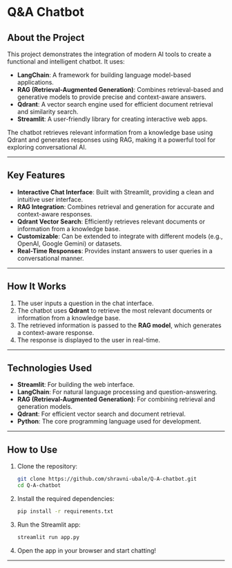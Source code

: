 # Q&A Chatbot 

## About the Project

This project demonstrates the integration of modern AI tools to create a functional and intelligent chatbot. It uses:
- **LangChain**: A framework for building language model-based applications.
- **RAG (Retrieval-Augmented Generation)**: Combines retrieval-based and generative models to provide precise and context-aware answers.
- **Qdrant**: A vector search engine used for efficient document retrieval and similarity search.
- **Streamlit**: A user-friendly library for creating interactive web apps.

The chatbot retrieves relevant information from a knowledge base using Qdrant and generates responses using RAG, making it a powerful tool for exploring conversational AI.

---

## Key Features

- **Interactive Chat Interface**: Built with Streamlit, providing a clean and intuitive user interface.
- **RAG Integration**: Combines retrieval and generation for accurate and context-aware responses.
- **Qdrant Vector Search**: Efficiently retrieves relevant documents or information from a knowledge base.
- **Customizable**: Can be extended to integrate with different models (e.g., OpenAI, Google Gemini) or datasets.
- **Real-Time Responses**: Provides instant answers to user queries in a conversational manner.

---

## How It Works

1. The user inputs a question in the chat interface.
2. The chatbot uses **Qdrant** to retrieve the most relevant documents or information from a knowledge base.
3. The retrieved information is passed to the **RAG model**, which generates a context-aware response.
4. The response is displayed to the user in real-time.

---

## Technologies Used

- **Streamlit**: For building the web interface.
- **LangChain**: For natural language processing and question-answering.
- **RAG (Retrieval-Augmented Generation)**: For combining retrieval and generation models.
- **Qdrant**: For efficient vector search and document retrieval.
- **Python**: The core programming language used for development.

---

## How to Use

1. Clone the repository:
   ```bash
   git clone https://github.com/shravni-ubale/Q-A-chatbot.git
   cd Q-A-chatbot
   ```

2. Install the required dependencies:
   ```bash
   pip install -r requirements.txt
   ```

3. Run the Streamlit app:
   ```bash
   streamlit run app.py
   ```

4. Open the app in your browser and start chatting!

---


